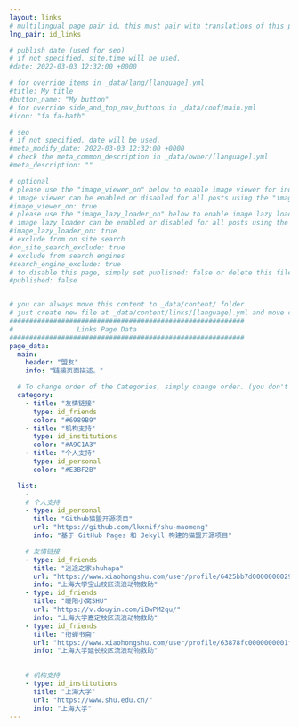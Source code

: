```yaml
---
layout: links
# multilingual page pair id, this must pair with translations of this page. (This name must be unique)
lng_pair: id_links

# publish date (used for seo)
# if not specified, site.time will be used.
#date: 2022-03-03 12:32:00 +0000

# for override items in _data/lang/[language].yml
#title: My title
#button_name: "My button"
# for override side_and_top_nav_buttons in _data/conf/main.yml
#icon: "fa fa-bath"

# seo
# if not specified, date will be used.
#meta_modify_date: 2022-03-03 12:32:00 +0000
# check the meta_common_description in _data/owner/[language].yml
#meta_description: ""

# optional
# please use the "image_viewer_on" below to enable image viewer for individual pages or posts (_posts/ or [language]/_posts folders).
# image viewer can be enabled or disabled for all posts using the "image_viewer_posts: true" setting in _data/conf/main.yml.
#image_viewer_on: true
# please use the "image_lazy_loader_on" below to enable image lazy loader for individual pages or posts (_posts/ or [language]/_posts folders).
# image lazy loader can be enabled or disabled for all posts using the "image_lazy_loader_posts: true" setting in _data/conf/main.yml.
#image_lazy_loader_on: true
# exclude from on site search
#on_site_search_exclude: true
# exclude from search engines
#search_engine_exclude: true
# to disable this page, simply set published: false or delete this file
#published: false


# you can always move this content to _data/content/ folder
# just create new file at _data/content/links/[language].yml and move content below.
###########################################################
#                Links Page Data
###########################################################
page_data:
  main:
    header: "盟友"
    info: "链接页面描述。"

  # To change order of the Categories, simply change order. (you don't need to change list order.)
  category:
    - title: "友情链接"
      type: id_friends
      color: "#6989B9"
    - title: "机构支持"
      type: id_institutions
      color: "#A9C1A3"
    - title: "个人支持"
      type: id_personal
      color: "#E3BF2B"

  list:
    -
    # 个人支持
    - type: id_personal
      title: "Github猫盟开源项目"
      url: "https://github.com/lkxnif/shu-maomeng"
      info: "基于 GitHub Pages 和 Jekyll 构建的猫盟开源项目"

    # 友情链接
    - type: id_friends
      title: "迷途之家shuhapa"
      url: "https://www.xiaohongshu.com/user/profile/6425bb7d0000000029016465"
      info: "上海大学宝山校区流浪动物救助"
    - type: id_friends
      title: "暖阳小窝SHU"
      url: "https://v.douyin.com/iBwPM2qu/"
      info: "上海大学嘉定校区流浪动物救助"
    - type: id_friends
      title: "衔蝉书斋"
      url: "https://www.xiaohongshu.com/user/profile/63878fc0000000001f01c0f1"
      info: "上海大学延长校区流浪动物救助"
    

    # 机构支持
    - type: id_institutions
      title: "上海大学"
      url: "https://www.shu.edu.cn/"
      info: "上海大学"
---
```


